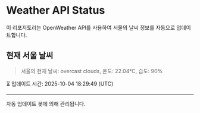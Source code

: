 
# Weather API Status

이 리포지토리는 OpenWeather API를 사용하여 서울의 날씨 정보를 자동으로 업데이트합니다.

## 현재 서울 날씨
> 서울의 현재 날씨: overcast clouds, 온도: 22.04°C, 습도: 90%

⏳ 업데이트 시간: 2025-10-04 18:29:49 (UTC)

---
자동 업데이트 봇에 의해 관리됩니다.
